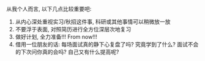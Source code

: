 从我个人而言, 以下几点比较重要吧:  
 1. 从内心深处重视实习/秋招这件事, 科研或其他事情可以稍微放一放
 2. 不要浮于表面, 对照简历进行全方位深层次地复习
 3. 做好计划, 全力准备!!! From now!!!
 4. 借用一位朋友的话: 每场面试真的静下心复盘了吗? 究竟学到了什么? 面试不会的下次问你真的会吗? 自己又有什么提高呢?
